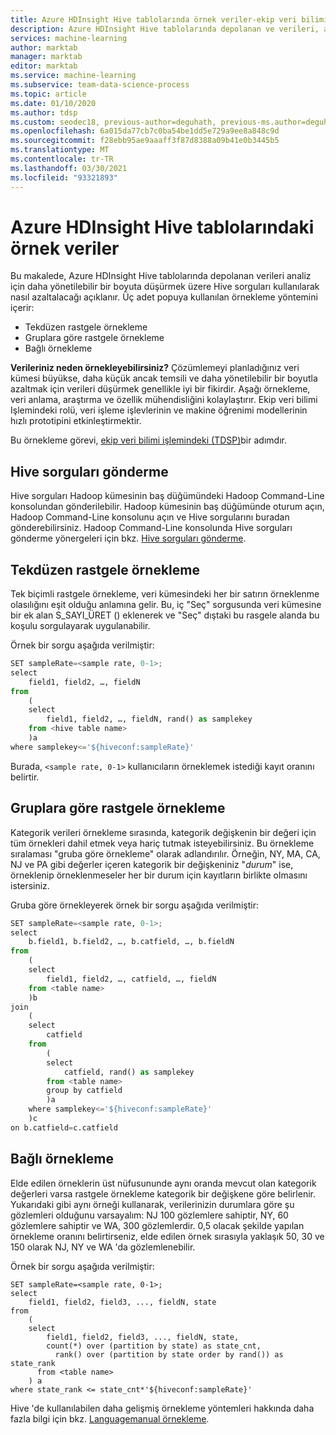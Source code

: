 ```yaml
---
title: Azure HDInsight Hive tablolarında örnek veriler-ekip veri bilimi Işlemi
description: Azure HDInsight Hive tablolarında depolanan ve verileri, analiz için daha yönetilebilir bir boyuta azaltmak üzere Hive sorguları kullanan, örnek veri verileri.
services: machine-learning
author: marktab
manager: marktab
editor: marktab
ms.service: machine-learning
ms.subservice: team-data-science-process
ms.topic: article
ms.date: 01/10/2020
ms.author: tdsp
ms.custom: seodec18, previous-author=deguhath, previous-ms.author=deguhath
ms.openlocfilehash: 6a015da77cb7c0ba54be1dd5e729a9ee8a848c9d
ms.sourcegitcommit: f28ebb95ae9aaaff3f87d8388a09b41e0b3445b5
ms.translationtype: MT
ms.contentlocale: tr-TR
ms.lasthandoff: 03/30/2021
ms.locfileid: "93321893"
---
```

# <a name="sample-data-in-azure-hdinsight-hive-tables"></a>Azure HDInsight Hive tablolarındaki örnek veriler
Bu makalede, Azure HDInsight Hive tablolarında depolanan verileri analiz için daha yönetilebilir bir boyuta düşürmek üzere Hive sorguları kullanılarak nasıl azaltalacağı açıklanır. Üç adet popuya kullanılan örnekleme yöntemini içerir:

* Tekdüzen rastgele örnekleme
* Gruplara göre rastgele örnekleme
* Bağlı örnekleme

**Verileriniz neden örnekleyebilirsiniz?**
Çözümlemeyi planladığınız veri kümesi büyükse, daha küçük ancak temsili ve daha yönetilebilir bir boyutla azaltmak için verileri düşürmek genellikle iyi bir fikirdir. Aşağı örnekleme, veri anlama, araştırma ve özellik mühendisliğini kolaylaştırır. Ekip veri bilimi Işlemindeki rolü, veri işleme işlevlerinin ve makine öğrenimi modellerinin hızlı prototipini etkinleştirmektir.

Bu örnekleme görevi, [ekip veri bilimi işlemindeki (TDSP)](./index.yml)bir adımdır.

## <a name="how-to-submit-hive-queries"></a>Hive sorguları gönderme
Hive sorguları Hadoop kümesinin baş düğümündeki Hadoop Command-Line konsolundan gönderilebilir.  Hadoop kümesinin baş düğümünde oturum açın, Hadoop Command-Line konsolunu açın ve Hive sorgularını buradan gönderebilirsiniz. Hadoop Command-Line konsolunda Hive sorguları gönderme yönergeleri için bkz. [Hive sorguları gönderme](move-hive-tables.md#submit).

## <a name="uniform-random-sampling"></a><a name="uniform"></a> Tekdüzen rastgele örnekleme
Tek biçimli rastgele örnekleme, veri kümesindeki her bir satırın örneklenme olasılığını eşit olduğu anlamına gelir. Bu, iç "Seç" sorgusunda veri kümesine bir ek alan S_SAYI_ÜRET () eklenerek ve "Seç" dıştaki bu rasgele alanda bu koşulu sorgulayarak uygulanabilir.

Örnek bir sorgu aşağıda verilmiştir:

```python
SET sampleRate=<sample rate, 0-1>;
select
    field1, field2, …, fieldN
from
    (
    select
        field1, field2, …, fieldN, rand() as samplekey
    from <hive table name>
    )a
where samplekey<='${hiveconf:sampleRate}'
```

Burada, `<sample rate, 0-1>` kullanıcıların örneklemek istediği kayıt oranını belirtir.

## <a name="random-sampling-by-groups"></a><a name="group"></a> Gruplara göre rastgele örnekleme
Kategorik verileri örnekleme sırasında, kategorik değişkenin bir değeri için tüm örnekleri dahil etmek veya hariç tutmak isteyebilirsiniz. Bu örnekleme sıralaması "gruba göre örnekleme" olarak adlandırılır. Örneğin, NY, MA, CA, NJ ve PA gibi değerler içeren kategorik bir değişkeniniz "*durum*" ise, örneklenip örneklenmeseler her bir durum için kayıtların birlikte olmasını istersiniz.

Gruba göre örnekleyerek örnek bir sorgu aşağıda verilmiştir:

```python
SET sampleRate=<sample rate, 0-1>;
select
    b.field1, b.field2, …, b.catfield, …, b.fieldN
from
    (
    select
        field1, field2, …, catfield, …, fieldN
    from <table name>
    )b
join
    (
    select
        catfield
    from
        (
        select
            catfield, rand() as samplekey
        from <table name>
        group by catfield
        )a
    where samplekey<='${hiveconf:sampleRate}'
    )c
on b.catfield=c.catfield
```

## <a name="stratified-sampling"></a><a name="stratified"></a>Bağlı örnekleme
Elde edilen örneklerin üst nüfusununde aynı oranda mevcut olan kategorik değerleri varsa rastgele örnekleme kategorik bir değişkene göre belirlenir. Yukarıdaki gibi aynı örneği kullanarak, verilerinizin durumlara göre şu gözlemleri olduğunu varsayalım: NJ 100 gözlemlere sahiptir, NY, 60 gözlemlere sahiptir ve WA, 300 gözlemlerdir. 0,5 olacak şekilde yapılan örnekleme oranını belirtirseniz, elde edilen örnek sırasıyla yaklaşık 50, 30 ve 150 olarak NJ, NY ve WA 'da gözlemlenebilir.

Örnek bir sorgu aşağıda verilmiştir:

```hiveql
SET sampleRate=<sample rate, 0-1>;
select
    field1, field2, field3, ..., fieldN, state
from
    (
    select
        field1, field2, field3, ..., fieldN, state,
        count(*) over (partition by state) as state_cnt,
          rank() over (partition by state order by rand()) as state_rank
      from <table name>
    ) a
where state_rank <= state_cnt*'${hiveconf:sampleRate}'
```

Hive 'de kullanılabilen daha gelişmiş örnekleme yöntemleri hakkında daha fazla bilgi için bkz. [Languagemanual örnekleme](https://cwiki.apache.org/confluence/display/Hive/LanguageManual+Sampling).